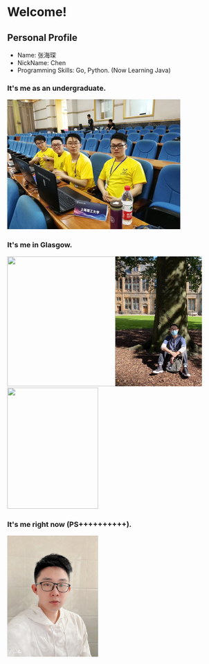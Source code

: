 # Welcome!
## Personal Profile
- Name: 张海琛
- NickName: Chen
- Programming Skills: Go, Python. (Now Learning Java)

### It's me as an undergraduate.
<img src="https://github.com/gtb-2022-zhang-haichen/.github/blob/main/profile/hccc01.JPG" height="300" width="400">

### It's me in Glasgow.

<img src="https://github.com/gtb-2022-zhang-haichen/.github/blob/main/profile/hccc02.jpeg" height="300" width="250"><img src="https://github.com/gtb-2022-zhang-haichen/.github/blob/main/profile/Hccc.jpeg" height="300" width="200"><img src="https://github.com/gtb-2022-zhang-haichen/.github/blob/main/profile/hccc04.jpeg" height="280" width="210">

### It's me right now (PS++++++++++).
<img src="https://github.com/gtb-2022-zhang-haichen/.github/blob/main/profile/hccc03.JPG" height="280" width="210">
